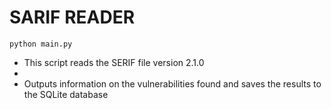 # SARIF READER

```python main.py```



- This script reads the SERIF file version 2.1.0
- 
- Outputs information on the vulnerabilities found and saves the results to the SQLite database
